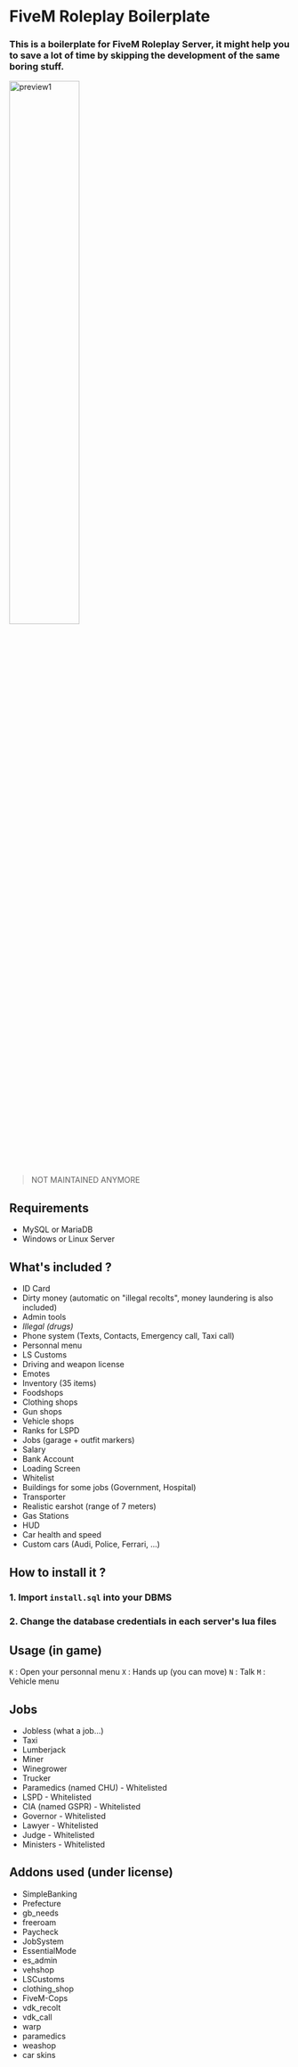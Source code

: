 # FiveM Roleplay Boilerplate

### This is a boilerplate for FiveM Roleplay Server, it might help you to save a lot of time by skipping the development of the same boring stuff. 

<img src='http://image.noelshack.com/fichiers/2017/23/1496767575-previewgta-1.jpg' style='width: 50%; height:auto' alt='preview1'/>

> NOT MAINTAINED ANYMORE 

## Requirements
- MySQL or MariaDB
- Windows or Linux Server

## What's included ?
- ID Card
- Dirty money (automatic on "illegal recolts", money laundering is also included)
- Admin tools
- _Illegal (drugs)_
- Phone system (Texts, Contacts, Emergency call, Taxi call)
- Personnal menu
- LS Customs
- Driving and weapon license
- Emotes
- Inventory (35 items)
- Foodshops
- Clothing shops
- Gun shops
- Vehicle shops
- Ranks for LSPD
- Jobs (garage + outfit markers)
- Salary
- Bank Account
- Loading Screen
- Whitelist
- Buildings for some jobs (Government, Hospital)
- Transporter
- Realistic earshot (range of 7 meters) 
- Gas Stations
- HUD
- Car health and speed
- Custom cars (Audi, Police, Ferrari, ...)


## How to install it ?
### 1. Import `install.sql` into your DBMS 
### 2. Change the database credentials in each server's lua files

## Usage (in game)
`K` : Open your personnal menu
`X` : Hands up (you can move)
`N` : Talk
`M` : Vehicle menu

## Jobs
- Jobless (what a job...)
- Taxi
- Lumberjack
- Miner
- Winegrower
- Trucker
- Paramedics (named CHU) - Whitelisted
- LSPD - Whitelisted
- CIA (named GSPR) - Whitelisted
- Governor - Whitelisted
- Lawyer - Whitelisted
- Judge - Whitelisted
- Ministers - Whitelisted

## Addons used (under license)
 - SimpleBanking
 - Prefecture
 - gb_needs
 - freeroam
 - Paycheck
 - JobSystem
 - EssentialMode
 - es_admin
 - vehshop
 - LSCustoms
 - clothing_shop
 - FiveM-Cops
 - vdk_recolt
 - vdk_call
 - warp
 - paramedics
 - weashop
 - car skins
 
